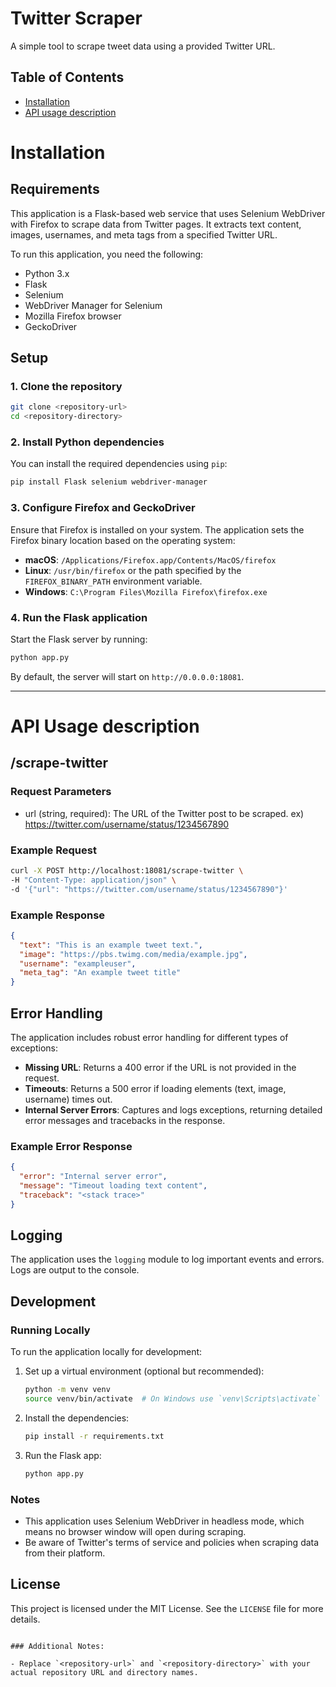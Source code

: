 
# Twitter Scraper

A simple tool to scrape tweet data using a provided Twitter URL.

## Table of Contents
- [Installation](#installation)
- [API usage description](#api-usage-description)

# Installation

## Requirements
This application is a Flask-based web service that uses Selenium WebDriver with Firefox to scrape data from Twitter pages. It extracts text content, images, usernames, and meta tags from a specified Twitter URL.

To run this application, you need the following:

- Python 3.x
- Flask
- Selenium
- WebDriver Manager for Selenium
- Mozilla Firefox browser
- GeckoDriver

## Setup

### 1. Clone the repository

```bash
git clone <repository-url>
cd <repository-directory>
```

### 2. Install Python dependencies

You can install the required dependencies using `pip`:

```bash
pip install Flask selenium webdriver-manager
```

### 3. Configure Firefox and GeckoDriver

Ensure that Firefox is installed on your system. The application sets the Firefox binary location based on the operating system:

- **macOS**: `/Applications/Firefox.app/Contents/MacOS/firefox`
- **Linux**: `/usr/bin/firefox` or the path specified by the `FIREFOX_BINARY_PATH` environment variable.
- **Windows**: `C:\Program Files\Mozilla Firefox\firefox.exe`

### 4. Run the Flask application

Start the Flask server by running:

```bash
python app.py
```

By default, the server will start on `http://0.0.0.0:18081`.

---

# API Usage description

## /scrape-twitter

### Request Parameters
- url (string, required): The URL of the Twitter post to be scraped. ex) https://twitter.com/username/status/1234567890

### Example Request

```bash
curl -X POST http://localhost:18081/scrape-twitter \
-H "Content-Type: application/json" \
-d '{"url": "https://twitter.com/username/status/1234567890"}'
```

### Example Response

```json
{
  "text": "This is an example tweet text.",
  "image": "https://pbs.twimg.com/media/example.jpg",
  "username": "exampleuser",
  "meta_tag": "An example tweet title"
}
```

## Error Handling

The application includes robust error handling for different types of exceptions:

- **Missing URL**: Returns a 400 error if the URL is not provided in the request.
- **Timeouts**: Returns a 500 error if loading elements (text, image, username) times out.
- **Internal Server Errors**: Captures and logs exceptions, returning detailed error messages and tracebacks in the response.

### Example Error Response

```json
{
  "error": "Internal server error",
  "message": "Timeout loading text content",
  "traceback": "<stack trace>"
}
```

## Logging

The application uses the `logging` module to log important events and errors. Logs are output to the console.

## Development

### Running Locally

To run the application locally for development:

1. Set up a virtual environment (optional but recommended):

    ```bash
    python -m venv venv
    source venv/bin/activate  # On Windows use `venv\Scripts\activate`
    ```

2. Install the dependencies:

    ```bash
    pip install -r requirements.txt
    ```

3. Run the Flask app:

    ```bash
    python app.py
    ```

### Notes

- This application uses Selenium WebDriver in headless mode, which means no browser window will open during scraping.
- Be aware of Twitter's terms of service and policies when scraping data from their platform.

## License

This project is licensed under the MIT License. See the `LICENSE` file for more details.
```

### Additional Notes:

- Replace `<repository-url>` and `<repository-directory>` with your actual repository URL and directory names.
